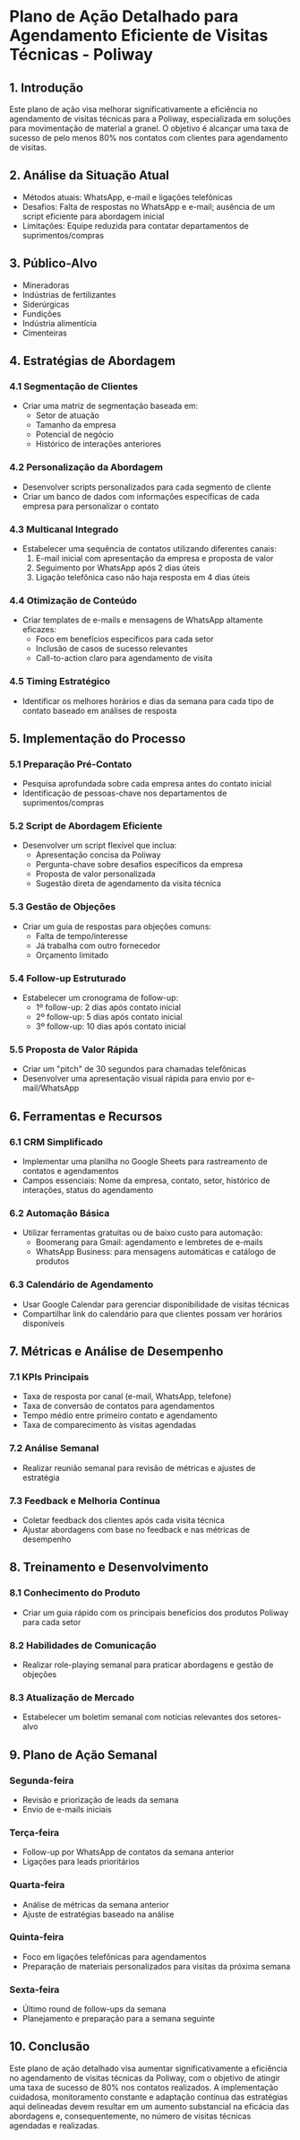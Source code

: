 # Plano de Ação Detalhado para Agendamento Eficiente de Visitas Técnicas - Poliway

## 1. Introdução
Este plano de ação visa melhorar significativamente a eficiência no agendamento de visitas técnicas para a Poliway, especializada em soluções para movimentação de material a granel. O objetivo é alcançar uma taxa de sucesso de pelo menos 80% nos contatos com clientes para agendamento de visitas.

## 2. Análise da Situação Atual
- Métodos atuais: WhatsApp, e-mail e ligações telefônicas
- Desafios: Falta de respostas no WhatsApp e e-mail; ausência de um script eficiente para abordagem inicial
- Limitações: Equipe reduzida para contatar departamentos de suprimentos/compras

## 3. Público-Alvo
- Mineradoras
- Indústrias de fertilizantes
- Siderúrgicas
- Fundições
- Indústria alimentícia
- Cimenteiras

## 4. Estratégias de Abordagem

### 4.1 Segmentação de Clientes
- Criar uma matriz de segmentação baseada em:
  - Setor de atuação
  - Tamanho da empresa
  - Potencial de negócio
  - Histórico de interações anteriores

### 4.2 Personalização da Abordagem
- Desenvolver scripts personalizados para cada segmento de cliente
- Criar um banco de dados com informações específicas de cada empresa para personalizar o contato

### 4.3 Multicanal Integrado
- Estabelecer uma sequência de contatos utilizando diferentes canais:
  1. E-mail inicial com apresentação da empresa e proposta de valor
  2. Seguimento por WhatsApp após 2 dias úteis
  3. Ligação telefônica caso não haja resposta em 4 dias úteis

### 4.4 Otimização de Conteúdo
- Criar templates de e-mails e mensagens de WhatsApp altamente eficazes:
  - Foco em benefícios específicos para cada setor
  - Inclusão de casos de sucesso relevantes
  - Call-to-action claro para agendamento de visita

### 4.5 Timing Estratégico
- Identificar os melhores horários e dias da semana para cada tipo de contato baseado em análises de resposta

## 5. Implementação do Processo

### 5.1 Preparação Pré-Contato
- Pesquisa aprofundada sobre cada empresa antes do contato inicial
- Identificação de pessoas-chave nos departamentos de suprimentos/compras

### 5.2 Script de Abordagem Eficiente
- Desenvolver um script flexível que inclua:
  - Apresentação concisa da Poliway
  - Pergunta-chave sobre desafios específicos da empresa
  - Proposta de valor personalizada
  - Sugestão direta de agendamento da visita técnica

### 5.3 Gestão de Objeções
- Criar um guia de respostas para objeções comuns:
  - Falta de tempo/interesse
  - Já trabalha com outro fornecedor
  - Orçamento limitado

### 5.4 Follow-up Estruturado
- Estabelecer um cronograma de follow-up:
  - 1º follow-up: 2 dias após contato inicial
  - 2º follow-up: 5 dias após contato inicial
  - 3º follow-up: 10 dias após contato inicial

### 5.5 Proposta de Valor Rápida
- Criar um "pitch" de 30 segundos para chamadas telefônicas
- Desenvolver uma apresentação visual rápida para envio por e-mail/WhatsApp

## 6. Ferramentas e Recursos

### 6.1 CRM Simplificado
- Implementar uma planilha no Google Sheets para rastreamento de contatos e agendamentos
- Campos essenciais: Nome da empresa, contato, setor, histórico de interações, status do agendamento

### 6.2 Automação Básica
- Utilizar ferramentas gratuitas ou de baixo custo para automação:
  - Boomerang para Gmail: agendamento e lembretes de e-mails
  - WhatsApp Business: para mensagens automáticas e catálogo de produtos

### 6.3 Calendário de Agendamento
- Usar Google Calendar para gerenciar disponibilidade de visitas técnicas
- Compartilhar link do calendário para que clientes possam ver horários disponíveis

## 7. Métricas e Análise de Desempenho

### 7.1 KPIs Principais
- Taxa de resposta por canal (e-mail, WhatsApp, telefone)
- Taxa de conversão de contatos para agendamentos
- Tempo médio entre primeiro contato e agendamento
- Taxa de comparecimento às visitas agendadas

### 7.2 Análise Semanal
- Realizar reunião semanal para revisão de métricas e ajustes de estratégia

### 7.3 Feedback e Melhoria Contínua
- Coletar feedback dos clientes após cada visita técnica
- Ajustar abordagens com base no feedback e nas métricas de desempenho

## 8. Treinamento e Desenvolvimento

### 8.1 Conhecimento do Produto
- Criar um guia rápido com os principais benefícios dos produtos Poliway para cada setor

### 8.2 Habilidades de Comunicação
- Realizar role-playing semanal para praticar abordagens e gestão de objeções

### 8.3 Atualização de Mercado
- Estabelecer um boletim semanal com notícias relevantes dos setores-alvo

## 9. Plano de Ação Semanal

### Segunda-feira
- Revisão e priorização de leads da semana
- Envio de e-mails iniciais

### Terça-feira
- Follow-up por WhatsApp de contatos da semana anterior
- Ligações para leads prioritários

### Quarta-feira
- Análise de métricas da semana anterior
- Ajuste de estratégias baseado na análise

### Quinta-feira
- Foco em ligações telefônicas para agendamentos
- Preparação de materiais personalizados para visitas da próxima semana

### Sexta-feira
- Último round de follow-ups da semana
- Planejamento e preparação para a semana seguinte

## 10. Conclusão
Este plano de ação detalhado visa aumentar significativamente a eficiência no agendamento de visitas técnicas da Poliway, com o objetivo de atingir uma taxa de sucesso de 80% nos contatos realizados. A implementação cuidadosa, monitoramento constante e adaptação contínua das estratégias aqui delineadas devem resultar em um aumento substancial na eficácia das abordagens e, consequentemente, no número de visitas técnicas agendadas e realizadas.
